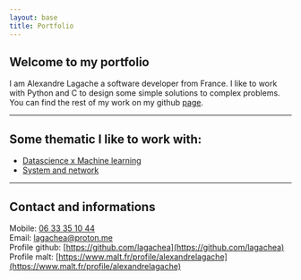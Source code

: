 ```yaml
---
layout: base
title: Portfolio
---
```


## Welcome to my portfolio
I am Alexandre Lagache a software developer from France.
I like to work with Python and C to design some simple solutions to complex problems.
You can find the rest of my work on my github [page](https://github.com/lagachea).

---
## Some thematic I like to work with:
- [Datascience x Machine learning](/DSML.html)
- [System and network](/algorithm-network.html)

---

## Contact and informations
Mobile: [06 33 35 10 44](tel:+33633351044)  
Email: [lagachea@proton.me](mailto:lagachea@proton.me)  
Profile github: [https://github.com/lagachea](https://github.com/lagachea)  
Profile malt: [https://www.malt.fr/profile/alexandrelagache](https://www.malt.fr/profile/alexandrelagache)

